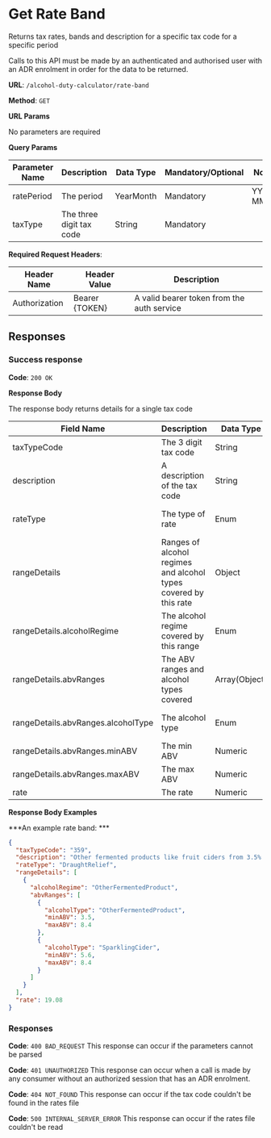 # Get Rate Band

Returns tax rates, bands and description for a specific tax code for a specific period

Calls to this API must be made by an authenticated and authorised user with an ADR enrolment in order for the data to be returned.

**URL**: `/alcohol-duty-calculator/rate-band`

**Method**: `GET`

**URL Params**

No parameters are required

**Query Params**

| Parameter Name | Description               | Data Type | Mandatory/Optional | Notes   |
|----------------|---------------------------|-----------|--------------------|---------|
| ratePeriod     | The period                | YearMonth | Mandatory          | YYYY-MM |
| taxType        | The three digit tax code  | String    | Mandatory          |         |

**Required Request Headers**:

| Header Name   | Header Value   | Description                                |
|---------------|----------------|--------------------------------------------|
| Authorization | Bearer {TOKEN} | A valid bearer token from the auth service |

## Responses

### Success response

**Code**: `200 OK`

**Response Body**

The response body returns details for a single tax code

| Field Name                         | Description                                                      | Data Type     | Mandatory/Optional | Notes                                                                   |
|------------------------------------|------------------------------------------------------------------|---------------|--------------------|-------------------------------------------------------------------------|
| taxTypeCode                        | The 3 digit tax code                                             | String        | Mandatory          |                                                                         |
| description                        | A description of the tax code                                    | String        | Mandatory          | Only those paid or part paid (amountPaid > 0)                           |
| rateType                           | The type of rate                                                 | Enum          | Mandatory          | Core, DraughtRelief, SmallProducerRelief, DraughtAndSmallProducerRelief |
| rangeDetails                       | Ranges of alcohol regimes and alcohol types covered by this rate | Object        | Mandatory          |                                                                         |
| rangeDetails.alcoholRegime         | The alcohol regime covered by this range                         | Enum          | Mandatory          | Beer, Cider, Wine, Spirits, OtherFermentedProduct                       |
| rangeDetails.abvRanges             | The ABV ranges and alcohol types covered                         | Array(Object) | Mandatory          |                                                                         |
| rangeDetails.abvRanges.alcoholType | The alcohol type                                                 | Enum          | Mandatory          | Beer, Cider, SparklingCider, Wine, Spirits, OtherFermentedProduct       |
| rangeDetails.abvRanges.minABV      | The min ABV                                                      | Numeric       | Mandatory          | Between 0 and 100                                                       |
| rangeDetails.abvRanges.maxABV      | The max ABV                                                      | Numeric       | Mandatory          | Between 0 and 100                                                       |
| rate                               | The rate                                                         | Numeric       | Optional           |                                                                         |

**Response Body Examples**

***An example rate band: ***

```json
{
  "taxTypeCode": "359",
  "description": "Other fermented products like fruit ciders from 3.5% to 8.4% or Sparkling cider from 5.6% to 8.4%, eligible for draught relief",
  "rateType": "DraughtRelief",
  "rangeDetails": [
    {
      "alcoholRegime": "OtherFermentedProduct",
      "abvRanges": [
        {
          "alcoholType": "OtherFermentedProduct",
          "minABV": 3.5,
          "maxABV": 8.4
        },
        {
          "alcoholType": "SparklingCider",
          "minABV": 5.6,
          "maxABV": 8.4
        }
      ]
    }
  ],
  "rate": 19.08
}
```

### Responses

**Code**: `400 BAD_REQUEST`
This response can occur if the parameters cannot be parsed

**Code**: `401 UNAUTHORIZED`
This response can occur when a call is made by any consumer without an authorized session that has an ADR enrolment.

**Code**: `404 NOT_FOUND`
This response can occur if the tax code couldn't be found in the rates file

**Code**: `500 INTERNAL_SERVER_ERROR`
This response can occur if the rates file couldn't be read

